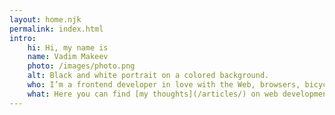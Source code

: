 ```yaml
---
layout: home.njk
permalink: index.html
intro:
    hi: Hi, my name is
    name: Vadim Makeev
    photo: /images/photo.png
    alt: Black and white portrait on a colored background.
    who: I’m a frontend developer in love with the Web, browsers, bicycles, and podcasting
    what: Here you can find [my thoughts](/articles/) on web development, some of [my projects](/projects/), and information [about me](/about/)
---
```

